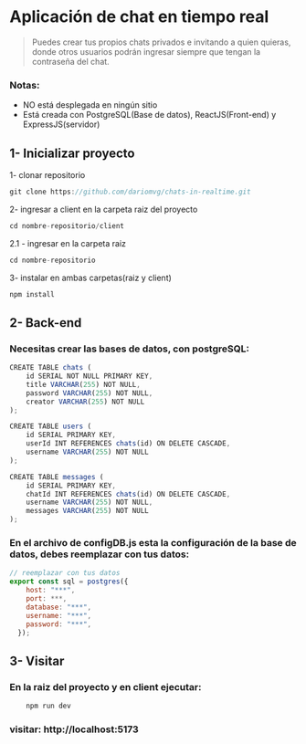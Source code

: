 # Aplicación de chat en tiempo real

> Puedes crear tus propios chats privados e invitando a quien quieras, donde otros usuarios podrán ingresar siempre que tengan la contraseña del chat.

### Notas:
- NO está desplegada en ningún sitio
- Está creada con PostgreSQL(Base de datos), ReactJS(Front-end) y ExpressJS(servidor)


## 1- Inicializar proyecto  

1- clonar repositorio
```js
git clone https://github.com/dariomvg/chats-in-realtime.git
```

2- ingresar a client en la carpeta raiz del proyecto
```js
cd nombre-repositorio/client
```
2.1 - ingresar en la carpeta raiz
```js
cd nombre-repositorio
```

3- instalar en ambas carpetas(raiz y client)
```js
npm install
```

## 2- Back-end

### Necesitas crear las bases de datos, con postgreSQL: 

```js
CREATE TABLE chats (  
    id SERIAL NOT NULL PRIMARY KEY,
    title VARCHAR(255) NOT NULL,
    password VARCHAR(255) NOT NULL,
    creator VARCHAR(255) NOT NULL
);

CREATE TABLE users (  
    id SERIAL PRIMARY KEY,
    userId INT REFERENCES chats(id) ON DELETE CASCADE,
    username VARCHAR(255) NOT NULL
);

CREATE TABLE messages (  
    id SERIAL PRIMARY KEY,
    chatId INT REFERENCES chats(id) ON DELETE CASCADE,
    username VARCHAR(255) NOT NULL,
    messages VARCHAR(255) NOT NULL
);
```

### En el archivo de configDB.js esta la configuración de la base de datos, debes reemplazar con tus datos:

```js
// reemplazar con tus datos
export const sql = postgres({
    host: "***",
    port: ***,
    database: "***",
    username: "***",
    password: "***",
  });
```

## 3- Visitar

### En la raiz del proyecto y en client ejecutar:

```js
    npm run dev
```
### visitar: http://localhost:5173





